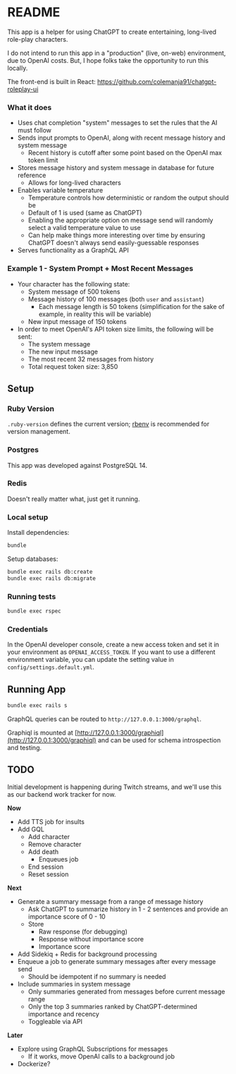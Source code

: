 # README

This app is a helper for using ChatGPT to create entertaining, long-lived role-play characters. 

I do not intend to run this app in a "production" (live, on-web) environment, due to OpenAI costs. But, I hope folks
take the opportunity to run this locally.

The front-end is built in React: https://github.com/colemanja91/chatgpt-roleplay-ui


### What it does

* Uses chat completion "system" messages to set the rules that the AI must follow
* Sends input prompts to OpenAI, along with recent message history and system message
  * Recent history is cutoff after some point based on the OpenAI max token limit
* Stores message history and system message in database for future reference
  * Allows for long-lived characters
* Enables variable temperature
  * Temperature controls how deterministic or random the output should be
  * Default of 1 is used (same as ChatGPT)
  * Enabling the appropriate option on message send will randomly select a valid temperature value to use
  * Can help make things more interesting over time by ensuring ChatGPT doesn't always send easily-guessable responses
* Serves functionality as a GraphQL API

### Example 1 - System Prompt + Most Recent Messages

* Your character has the following state:
  * System message of 500 tokens
  * Message history of 100 messages (both `user` and `assistant`)
    * Each message length is 50 tokens (simplification for the sake of example, in reality this will be variable)
  * New input message of 150 tokens
* In order to meet OpenAI's API token size limits, the following will be sent:
  * The system message
  * The new input message
  * The most recent 32 messages from history
  * Total request token size: 3,850

## Setup

### Ruby Version

`.ruby-version` defines the current version; [rbenv](https://github.com/rbenv/rbenv) is recommended for version management.

### Postgres

This app was developed against PostgreSQL 14.

### Redis

Doesn't really matter what, just get it running.

### Local setup

Install dependencies:

```sh
bundle
```

Setup databases:

```sh
bundle exec rails db:create
bundle exec rails db:migrate
```

### Running tests

```sh
bundle exec rspec
```

### Credentials

In the OpenAI developer console, create a new access token and set it in your environment as `OPENAI_ACCESS_TOKEN`.
If you want to use a different environment variable, you can update the setting value in `config/settings.default.yml`.

## Running App

```sh
bundle exec rails s
```

GraphQL queries can be routed to `http://127.0.0.1:3000/graphql`. 

Graphiql is mounted at [http://127.0.0.1:3000/graphiql](http://127.0.0.1:3000/graphiql) and can be used for schema introspection and testing.

## TODO

Initial development is happening during Twitch streams, and we'll use this as our backend work tracker for now.

**Now**

* Add TTS job for insults
* Add GQL
  * Add character
  * Remove character
  * Add death
    * Enqueues job
  * End session
  * Reset session

**Next**

* Generate a summary message from a range of message history
  * Ask ChatGPT to summarize history in 1 - 2 sentences and provide an importance score of 0 - 10
  * Store
    * Raw response (for debugging)
    * Response without importance score
    * Importance score
* Add Sidekiq + Redis for background processing
* Enqueue a job to generate summary messages after every message send
  * Should be idempotent if no summary is needed
* Include summaries in system message
  * Only summaries generated from messages before current message range
  * Only the top 3 summaries ranked by ChatGPT-determined importance and recency
  * Toggleable via API

**Later**

* Explore using GraphQL Subscriptions for messages
  * If it works, move OpenAI calls to a background job
* Dockerize?
